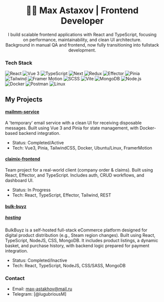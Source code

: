 <h1 align="center">👨‍💻 Max Astaxov | Frontend Developer</h1>

<p align="center">
  I build scalable frontend applications with React and TypeScript, focusing on performance, maintainability, and clean UI architecture.<br>
  Background in manual QA and frontend, now fully transitioning into fullstack development.
</p>

### Tech Stack

![React](https://img.shields.io/badge/React-20232A?style=flat&logo=react)
![Vue 3](https://img.shields.io/badge/Vue.js_3-4FC08D?style=flat&logo=vue.js&logoColor=white)
![TypeScript](https://img.shields.io/badge/TypeScript-007ACC?style=flat&logo=typescript)
![Next](https://img.shields.io/badge/Next-7B809A?style=flat&logo=next)
![Redux](https://img.shields.io/badge/Redux-764ABC?style=flat&logo=redux)
![Effector](https://img.shields.io/badge/Effector-5F5FFF?style=flat)
![Pinia](https://img.shields.io/badge/Pinia-FFD43B?style=flat&logo=pinia&logoColor=black)
![Tailwind](https://img.shields.io/badge/Tailwind_CSS-06B6D4?style=flat&logo=tailwindcss)
![Framer Motion](https://img.shields.io/badge/Framer--Motion-ea4fff?style=for-the-badge&logo=framer&logoColor=black)
![SCSS](https://img.shields.io/badge/SCSS-hotpink?style=for-the-badge&logo=sass&logoColor=white)
![Vite](https://img.shields.io/badge/Vite-646CFF?style=flat&logo=vite)
![MongoDB](https://img.shields.io/badge/MongoDB-4EA94B?style=flat&logo=mongodb&logoColor=white)
![Node.js](https://img.shields.io/badge/Node.js-339933?style=flat&logo=nodedotjs&logoColor=white)
![Docker](https://img.shields.io/badge/Docker-2496ED?style=flat&logo=docker&logoColor=white)
![Postman](https://img.shields.io/badge/Postman-FF6C37?style=flat&logo=postman)
![Linux](https://img.shields.io/badge/Linux-FCC624?style=flat&logo=linux&logoColor=black)



## My Projects

#### [mailmm-service](https://github.com/s1wos/skorleep)
A 'temporary' email service with a clean UI for receiving disposable messages. Built using Vue 3 and Pinia for state management, with Docker-based backend integration.

- Status: Completed/Active
- Tech: Vue3, Pinia, TailwindCSS, Docker, Ubuntu/Linux, FramerMotion

#### [claimix-frontend](https://github.com/epikhinvanya/claimix-frontend-ts)
Team project for a real-world client (company order & claims). Built using React, Effector, and TypeScript. Includes auth, CRUD workflows, and dashboard UI.
- Status: In Progress
- Tech: React, TypeScript, Effector, Tailwind, REST

#### [bulk-buyz](https://github.com/MaxGrateman/bulk-buyz)
##### [hosting](http://bulkbuyz.ru/)
BulkBuyz is a self-hosted full-stack eCommerce platform designed for digital product distribution (e.g., Steam region changes). Built using React, TypeScript, NodeJS, CSS, MongoDB.
It includes product listings, a dynamic basket, and purchase history, with backend logic prepared for payment integration.
- Status: Completed/Inactive
- Tech: React, TypeScript, NodeJS, CSS/SASS, MongoDB

### Contact
- Email: max-astakhov@mail.ru
- Telegram: [@lugubriousM]

